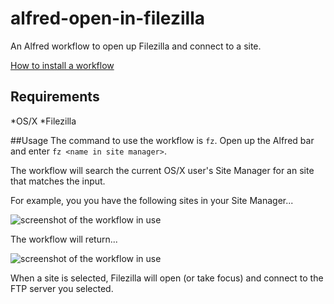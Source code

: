 alfred-open-in-filezilla
========================

An Alfred workflow to open up Filezilla and connect to a site.

[How to install a workflow](http://support.alfredapp.com/workflows:installing)

## Requirements

*OS/X
*Filezilla 

##Usage
The command to use the workflow is ```fz```. Open up the Alfred bar and enter ```fz <name in site manager>```.

The workflow will search the current OS/X user's Site Manager for an site that matches the input.

For example, you you have the following sites in your Site Manager...

![screenshot of the workflow in use](https://raw.github.com/jeffmagill/alfred-open-in-filezilla/master/docs/site-master.png)

The workflow will return...

![screenshot of the workflow in use](https://raw.github.com/jeffmagill/alfred-open-in-filezilla/master/docs/usage.png)

When a site is selected, Filezilla will open (or take focus) and connect to the FTP server you selected.